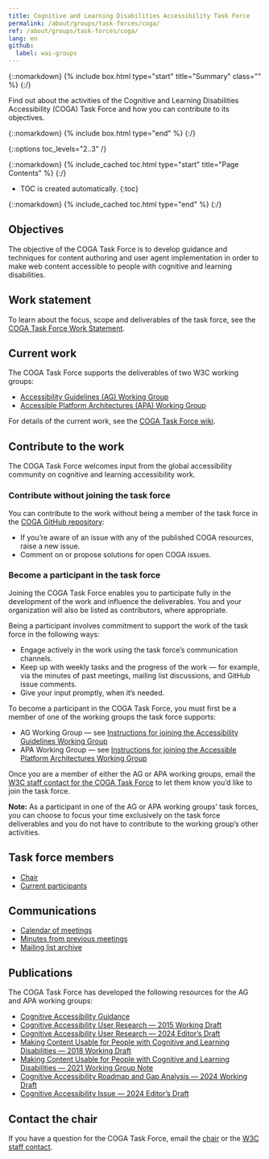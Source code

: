 ```yaml
---
title: Cognitive and Learning Disabilities Accessibility Task Force
permalink: /about/groups/task-forces/coga/
ref: /about/groups/task-forces/coga/
lang: en
github:
  label: wai-groups
---
```


{::nomarkdown}
{% include box.html type="start" title="Summary" class="" %}
{:/}

Find out about the activities of the Cognitive and Learning Disabilities Accessibility (COGA) Task Force and how you can contribute to its objectives.

{::nomarkdown}
{% include box.html type="end" %}
{:/}

{::options toc_levels="2..3" /}

{::nomarkdown}
{% include_cached toc.html type="start" title="Page Contents" %}
{:/}

-   TOC is created automatically.
{:toc}

{::nomarkdown}
{% include_cached toc.html type="end" %}
{:/}

## Objectives

The objective of the COGA Task Force is to develop guidance and techniques for content authoring and user agent implementation in order to make web content accessible to people with cognitive and learning disabilities.

## Work statement

To learn about the focus, scope and deliverables of the task force, see the [COGA Task Force Work Statement](/about/groups/task-forces/coga/work-statement/).

## Current work

The COGA Task Force supports the deliverables of two W3C working groups:

* [Accessibility Guidelines (AG) Working Group](/about/groups/agwg/)
* [Accessible Platform Architectures (APA) Working Group](/about/groups/apawg/)

For details of the current work, see the [COGA Task Force wiki](https://www.w3.org/WAI/GL/task-forces/coga/wiki).

## Contribute to the work

The COGA Task Force welcomes input from the global accessibility community on cognitive and learning accessibility work.

### Contribute without joining the task force

You can contribute to the work without being a member of the task force in the [COGA GitHub repository](https://github.com/w3c/coga/issues):
* If you’re aware of an issue with any of the published COGA resources, raise a new issue.
* Comment on or propose solutions for open COGA issues.

### Become a participant in the task force

Joining the COGA Task Force enables you to participate fully in the development of the work and influence the deliverables. You and your organization will also be listed as contributors, where appropriate.

Being a participant involves commitment to support the work of the task force in the following ways:

* Engage actively in the work using the task force’s communication channels.
* Keep up with weekly tasks and the progress of the work &mdash; for example, via the minutes of past meetings, mailing list discussions, and GitHub issue comments.
* Give your input promptly, when it’s needed.

To become a participant in the COGA Task Force, you must first be a member of one of the working groups the task force supports:
* AG Working Group &mdash; see [Instructions for joining the Accessibility Guidelines Working Group](https://www.w3.org/groups/wg/ag/instructions/)
* APA Working Group &mdash; see [Instructions for joining the Accessible Platform Architectures Working Group](https://www.w3.org/groups/wg/apa/instructions/)

Once you are a member of either the AG or APA working groups, email the [W3C staff contact for the COGA Task Force](https://www.w3.org/groups/tf/cognitive-a11y-tf/participants/#staff) to let them know you’d like to join the task force.

**Note:** As a participant in one of the AG or APA working groups’ task forces, you can choose to focus your time exclusively on the task force deliverables and you do not have to contribute to the working group’s other activities.

## Task force members

* [Chair](https://www.w3.org/groups/tf/cognitive-a11y-tf/participants/#chairs)
* [Current participants](https://www.w3.org/groups/tf/cognitive-a11y-tf/participants/#participants)

## Communications

* [Calendar of meetings](https://www.w3.org/groups/tf/cognitive-a11y-tf/calendar/)
* [Minutes from previous meetings](https://www.w3.org/WAI/GL/task-forces/coga/minutes)
* [Mailing list archive](http://lists.w3.org/Archives/Public/public-cognitive-a11y-tf/)

## Publications

The COGA Task Force has developed the following resources for the AG and APA working groups:

* [Cognitive Accessibility Guidance](https://www.w3.org/WAI/WCAG2/supplemental/#cognitiveaccessibilityguidance)
* [Cognitive Accessibility User Research &mdash; 2015 Working Draft](https://w3c.github.io/coga/user-research/)
* [Cognitive Accessibility User Research &mdash; 2024 Editor’s Draft](https://www.w3.org/TR/coga-user-research/)
* [Making Content Usable for People with Cognitive and Learning Disabilities &mdash; 2018 Working Draft](https://www.w3.org/TR/2018/WD-coga-usable-20181211/)
* [Making Content Usable for People with Cognitive and Learning Disabilities &mdash; 2021 Working Group Note](https://www.w3.org/TR/coga-usable/)
* [Cognitive Accessibility Roadmap and Gap Analysis &mdash; 2024 Working Draft](https://w3c.github.io/coga/gap-analysis/)
* [Cognitive Accessibility Issue &mdash; 2024 Editor’s Draft](https://w3c.github.io/coga/issue-papers/)

## Contact the chair

If you have a question for the COGA Task Force, email the [chair](https://www.w3.org/groups/tf/cognitive-a11y-tf/participants/#chairs) or the [W3C staff contact](https://www.w3.org/groups/tf/cognitive-a11y-tf/participants/#staff).
